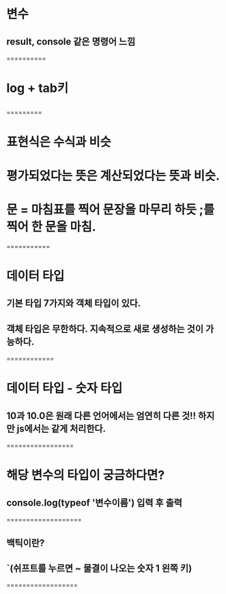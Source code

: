 # 변수
## result, console 같은 명령어 느낌

==========
# log + tab키
## 

=========
# 표현식은 수식과 비슷
# 평가되었다는 뜻은 계산되었다는 뜻과 비슷.
# 문 = 마침표를 찍어 문장을 마무리 하듯 ;를 찍어 한 문을 마침.
===========
# 데이터 타입
## 기본 타입 7가지와 객체 타입이 있다.
## 객체 타입은 무한하다. 지속적으로 새로 생성하는 것이 가능하다.

============
# 데이터 타입 - 숫자 타입
## 10과 10.0은 원래 다른 언어에서는 엄연히 다른 것!! 하지만 js에서는 같게 처리한다.

=================
# 해당 변수의 타입이 궁금하다면?
## console.log(typeof '변수이름') 입력 후 출력

===================
## 백틱이란?
## `(쉬프트를 누르면 ~ 물결이 나오는 숫자 1 왼쪽 키)
==================
